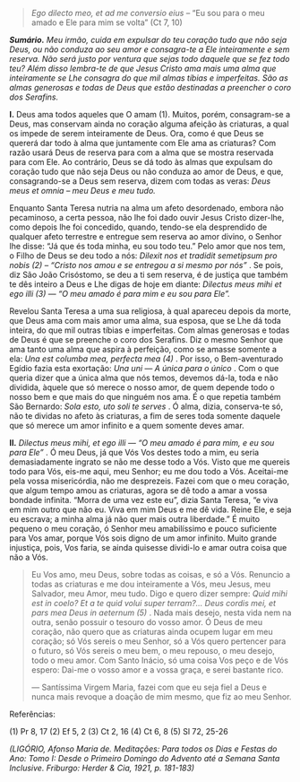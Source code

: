 > *Ego dilecto meo, et ad me conversio eius* – “Eu sou para o meu amado e Ele para mim se volta” (Ct 7, 10)

***Sumário.** Meu irmão, cuida em expulsar do teu coração tudo que não seja Deus, ou não conduza ao seu amor e consagra-te a Ele inteiramente e sem reserva. Não será justo por ventura que sejas todo daquele que se fez todo teu? Além disso lembra-te de que Jesus Cristo ama mais uma alma que inteiramente se Lhe consagra do que mil almas tíbias e imperfeitas. São as almas generosas e todas de Deus que estão destinadas a preencher o coro dos Serafins.*

**I.** Deus ama todos aqueles que O amam (1). Muitos, porém, consagram-se a Deus, mas conservam ainda no coração alguma afeição às criaturas, a qual os impede de serem inteiramente de Deus. Ora, como é que Deus se quererá dar todo à alma que juntamente com Ele ama as criaturas? Com razão usará Deus de reserva para com a alma que se mostra reservada para com Ele. Ao contrário, Deus se dá todo às almas que expulsam do coração tudo que não seja Deus ou não conduza ao amor de Deus, e que, consagrando-se a Deus sem reserva, dizem com todas as veras: *Deus meus et omnia – meu Deus e meu tudo.*

Enquanto Santa Teresa nutria na alma um afeto desordenado, embora não pecaminoso, a certa pessoa, não lhe foi dado ouvir Jesus Cristo dizer-lhe, como depois lhe foi concedido, quando, tendo-se ela desprendido de qualquer afeto terrestre e entregue sem reserva ao amor divino, o Senhor lhe disse: “Já que és toda minha, eu sou todo teu.” Pelo amor que nos tem, o Filho de Deus se deu todo a nós: *Dilexit nos et tradidit semetipsum pro nobis (2) – “Cristo nos amou e se entregou a si mesmo por nós”* . Se pois, diz São João Crisóstomo, se deu a ti sem reserva, é de justiça que também te dês inteiro a Deus e Lhe digas de hoje em diante: *Dilectus meus mihi et ego illi (3) — “O meu amado é para mim e eu sou para Ele”.*

Revelou Santa Teresa a uma sua religiosa, à qual apareceu depois da morte, que Deus ama com mais amor uma alma, sua esposa, que se Lhe dá toda inteira, do que mil outras tíbias e imperfeitas. Com almas generosas e todas de Deus é que se preenche o coro dos Serafins. Diz o mesmo Senhor que ama tanto uma alma que aspira à perfeição, como se amasse somente a ela: *Una est columba mea, perfecta mea (4)* . Por isso, o Bem-aventurado Egídio fazia esta exortação: *Una uni — A única para o único* . Com o que queria dizer que a única alma que nós temos, devemos dá-la, toda e não dividida, àquele que só merece o nosso amor, de quem depende todo o nosso bem e que mais do que ninguém nos ama. É o que repetia também São Bernardo: *Sola esto, uto soli te serves* . Ó alma, dizia, conserva-te só, não te dividas no afeto às criaturas, a fim de seres toda somente daquele que só merece um amor infinito e a quem somente deves amar.

**II.** *Dilectus meus mihi, et ego illi — “O meu amado é para mim, e eu sou para Ele”* . Ó meu Deus, já que Vós Vos destes todo a mim, eu seria demasiadamente ingrato se não me desse todo a Vós. Visto que me quereis todo para Vós, eis-me aqui, meu Senhor; eu me dou todo a Vós. Aceitai-me pela vossa misericórdia, não me desprezeis. Fazei com que o meu coração, que algum tempo amou as criaturas, agora se dê todo a amar a vossa bondade infinita. “Morra de uma vez este eu”, dizia Santa Teresa, “e viva em mim outro que não eu. Viva em mim Deus e me dê vida. Reine Ele, e seja eu escrava; a minha alma já não quer mais outra liberdade.” É muito pequeno o meu coração, ó Senhor meu amabilíssimo e pouco suficiente para Vos amar, porque Vós sois digno de um amor infinito. Muito grande injustiça, pois, Vos faria, se ainda quisesse dividi-lo e amar outra coisa que não a Vós.

> Eu Vos amo, meu Deus, sobre todas as coisas, e só a Vós. Renuncio a todas as criaturas e me dou inteiramente a Vós, meu Jesus, meu Salvador, meu Amor, meu tudo. Digo e quero dizer sempre: *Quid mihi est in coelo? Et a te quid volui super terram?… Deus cordis mei, et pars mea Deus in aeternum (5)* . Nada mais desejo, nesta vida nem na outra, senão possuir o tesouro do vosso amor. Ó Deus de meu coração, não quero que as criaturas ainda ocupem lugar em meu coração; só Vós sereis o meu Senhor, só a Vós quero pertencer para o futuro, só Vós sereis o meu bem, o meu repouso, o meu desejo, todo o meu amor. Com Santo Inácio, só uma coisa Vos peço e de Vós espero: Dai-me o vosso amor e a vossa graça, e serei bastante rico.
>
> — Santíssima Virgem Maria, fazei com que eu seja fiel a Deus e nunca mais revoque a doação de mim mesmo, que fiz ao meu Senhor.

Referências:

\(1\) Pr 8, 17 (2) Ef 5, 2 (3) Ct 2, 16 (4) Ct 6, 8 (5) Sl 72, 25-26

*(LIGÓRIO, Afonso Maria de. Meditações: Para todos os Dias e Festas do Ano: Tomo I: Desde o Primeiro Domingo do Advento até a Semana Santa Inclusive. Friburgo: Herder & Cia, 1921, p. 181-183)*

